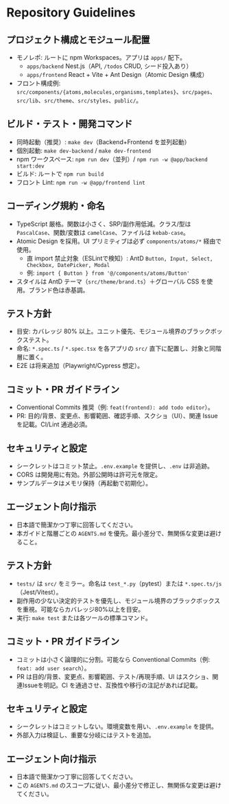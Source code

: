 # Repository Guidelines

## プロジェクト構成とモジュール配置
- モノレポ: ルートに npm Workspaces。アプリは `apps/` 配下。
  - `apps/backend` Nest.js（API, `/todos` CRUD, シード投入あり）
  - `apps/frontend` React + Vite + Ant Design（Atomic Design 構成）
- フロント構成例: `src/components/{atoms,molecules,organisms,templates}`、`src/pages`、`src/lib`、`src/theme`、`src/styles`、`public/`。

## ビルド・テスト・開発コマンド
- 同時起動（推奨）: `make dev`（Backend+Frontend を並列起動）
- 個別起動: `make dev-backend` / `make dev-frontend`
- npm ワークスペース: `npm run dev`（並列）/ `npm run -w @app/backend start:dev`
- ビルド: ルートで `npm run build`
- フロント Lint: `npm run -w @app/frontend lint`

## コーディング規約・命名
- TypeScript 厳格。関数は小さく、SRP/副作用低減。クラス/型は `PascalCase`、関数/変数は `camelCase`、ファイルは `kebab-case`。
- Atomic Design を採用。UI プリミティブは必ず `components/atoms/*` 経由で使用。
  - 直 import 禁止対象（ESLintで検知）: AntD `Button, Input, Select, Checkbox, DatePicker, Modal`
  - 例: `import { Button } from '@/components/atoms/Button'`
- スタイルは AntD テーマ（`src/theme/brand.ts`）＋グローバル CSS を使用。ブランド色は赤基調。

## テスト方針
- 目安: カバレッジ 80% 以上。ユニット優先、モジュール境界のブラックボックステスト。
- 命名: `*.spec.ts` / `*.spec.tsx` を各アプリの `src/` 直下に配置し、対象と同階層に置く。
- E2E は将来追加（Playwright/Cypress 想定）。

## コミット・PR ガイドライン
- Conventional Commits 推奨（例: `feat(frontend): add todo editor`）。
- PR: 目的/背景、変更点、影響範囲、確認手順、スクショ（UI）、関連 Issue を記載。CI/Lint 通過必須。

## セキュリティと設定
- シークレットはコミット禁止。`.env.example` を提供し、`.env` は非追跡。
- CORS は開発用に有効。外部公開時は許可元を限定。
- サンプルデータはメモリ保持（再起動で初期化）。

## エージェント向け指示
- 日本語で簡潔かつ丁寧に回答してください。
- 本ガイドと階層ごとの `AGENTS.md` を優先。最小差分で、無関係な変更は避けること。

## テスト方針
- `tests/` は `src/` をミラー。命名は `test_*.py`（pytest）または `*.spec.ts/js`（Jest/Vitest）。
- 副作用の少ない決定的テストを優先し、モジュール境界のブラックボックスを重視。可能ならカバレッジ80%以上を目安。
- 実行: `make test` または各ツールの標準コマンド。

## コミット・PR ガイドライン
- コミットは小さく論理的に分割。可能なら Conventional Commits（例: `feat: add user search`）。
- PR は目的/背景、変更点、影響範囲、テスト/再現手順、UI はスクショ、関連Issueを明記。CI を通過させ、互換性や移行の注記があれば記載。

## セキュリティと設定
- シークレットはコミットしない。環境変数を用い、`.env.example` を提供。
- 外部入力は検証し、重要な分岐にはテストを追加。

## エージェント向け指示
- 日本語で簡潔かつ丁寧に回答してください。
- この `AGENTS.md` のスコープに従い、最小差分で修正し、無関係な変更は避けてください。
